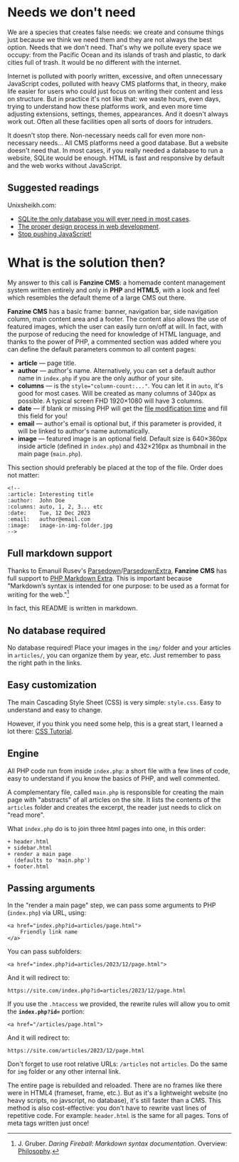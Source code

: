 <!--
:article: A Familiar Magazine
:author:  Daniel Dias Rodrigues
:email:   danieldiasr@gmail.com
:columns: 2
-->
# Needs we don't need

We are a species that creates false needs: we create and consume things just because we think we need them and they are not always the best option. Needs that we don't need. That's why we pollute every space we occupy: from the Pacific Ocean and its islands of trash and plastic, to dark cities full of trash. It would be no different with the internet.

Internet is polluted with poorly written, excessive, and often unnecessary JavaScript codes, polluted with heavy CMS platforms that, in theory, make life easier for users who could just focus on writing their content and less on structure. But in practice it's not like that: we waste hours, even days, trying to understand how these platforms work, and even more time adjusting extensions, settings, themes, appearances. And it doesn't always work out. Often all these facilities open all sorts of doors for intruders.

It doesn't stop there. Non-necessary needs call for even more non-necessary needs\... All CMS platforms need a good database. But a website doesn't need that. In most cases, if you really needed a database to run a website, SQLite would be enough. HTML is fast and responsive by default and the web works without JavaScript.

## Suggested readings

Unixsheikh.com:
  - [SQLite the only database you will ever need in most cases](https://unixsheikh.com/articles/sqlite-the-only-database-you-will-ever-need-in-most-cases.html).
  - [The proper design process in web development](https://unixsheikh.com/articles/the-proper-design-process-in-web-development.html).
  - [Stop pushing JavaScript!](https://unixsheikh.com/articles/stop-pushing-javascript.html)

# What is the solution then?

My answer to this call is **Fanzine CMS**: a homemade content management system written entirely and only in **PHP** and **HTML5**, with a look and feel which resembles the default theme of a large CMS out there.

**Fanzine CMS** has a basic frame: banner, navigation bar, side navigation column, main content area and a footer. The content also allows the use of featured images, which the user can easily turn on/off at will. In fact, with the purpose of reducing the need for knowledge of HTML language, and thanks to the power of PHP, a commented section was added where you can define the default parameters common to all content pages:

-   **article** — page title.
-   **author** — author's name. Alternatively, you can set a default author name in `index.php` if you are the only author of your site.
-   **columns** — is the `style="column-count:..."`. You can let it in `auto`, it's good for most cases. Will be created as many columns of 340px as possible. A typical screen FHD 1920&times;1080 will have 3 columns.
-   **date** — if blank or missing PHP will get the [file modification time](https://www.php.net/manual/en/function.filemtime.php) and fill this field for you!
-   **email** — author's email is optional but, if this parameter is provided, it will be linked to author's name automatically.
-   **image** — featured image is an optional field. Default size is 640&times;360px inside article (defined in `index.php`) and 432&times;216px as thumbnail in the main page (`main.php`).

This section should preferably be placed at the top of the file. Order does not matter:

```
<!--
:article: Interesting title
:author:  John Doe
:columns: auto, 1, 2, 3... etc
:date:    Tue, 12 Dec 2023
:email:   author@email.com
:image:   image-in-img-folder.jpg
-->
```

## Full markdown support

Thanks to Emanuil Rusev's [Parsedown](https://github.com/erusev/parsedown)/[ParsedownExtra](https://github.com/erusev/parsedown-extra), **Fanzine CMS** has full support to [PHP Markdown Extra](https://michelf.ca/projects/php-markdown/extra/). This is important because "Markdown’s syntax is intended for one purpose: to be used as a format for writing for the web."[^1]

In fact, this README is written in markdown.

[^1]: J. Gruber. _Daring Fireball: Markdown syntax documentation_. Overview: [Philosophy](https://daringfireball.net/projects/markdown/syntax#philosophy).

## No database required

No database required! Place your images in the `img/` folder and your articles in `articles/`, you can organize them by year, etc. Just remember to pass the right path in the links.

## Easy customization

The main Cascading Style Sheet (CSS) is very simple: `style.css`. Easy to understand and easy to change.

However, if you think you need some help, this is a great start, I learned a lot there: [CSS Tutorial](https://www.w3schools.com/Css/).

## Engine

All PHP code run from inside `index.php`: a short file with a few lines of code, easy to understand if you know the basics of PHP, and well commented.

A complementary file, called `main.php` is responsible for creating the main page with "abstracts" of all articles on the site. It lists the contents of the `articles` folder and creates the excerpt, the reader just needs to click on "read more".

What `index.php` do is to join three html pages into one, in this order:

```
+ header.html
+ sidebar.html
+ render a main page
  (defaults to 'main.php')
+ footer.html
```

## Passing arguments

In the "render a main page" step, we can pass some arguments to PHP (`index.php`) via URL, using:

```
<a href="index.php?id=articles/page.html">
    Friendly link name
</a>
```

You can pass subfolders:

```
<a href="index.php?id=articles/2023/12/page.html">
```

And it will redirect to:

```
https://site.com/index.php?id=articles/2023/12/page.html
```

If you use the `.htaccess` we provided, the rewrite rules will allow you to omit the **`index.php?id=`** portion:

```
<a href="/articles/page.html">
```

And it will redirect to:

```
https://site.com/articles/2023/12/page.html
```

Don't forget to use root relative URLs: `/articles` not `articles`. Do the same for `img` folder or any other internal link.

The entire page is rebuilded and reloaded. There are no frames like there were in HTML4 (frameset, frame, etc.). But as it's a lightweight website (no heavy scripts, no javscript, no database), it's still faster than a CMS. This method is also cost-effective: you don't have to rewrite vast lines of repetitive code. For example: `header.html` is the same for all pages. Tons of meta tags written just once!
